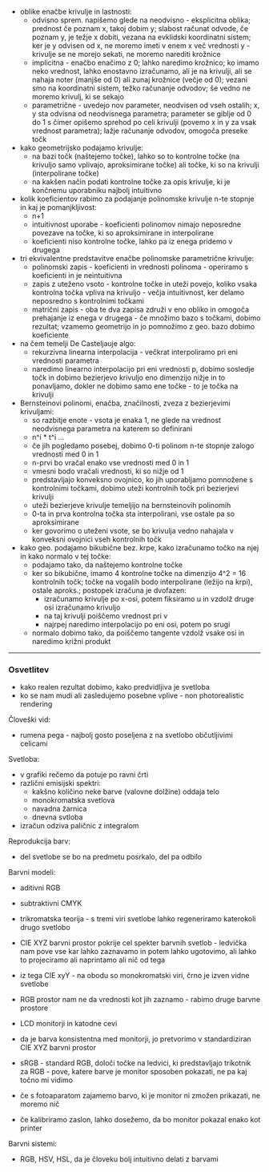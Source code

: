 - oblike enačbe krivulje in lastnosti:
	- odvisno sprem. napišemo glede na neodvisno - eksplicitna oblika; prednost če poznam x, takoj dobim y; slabost računat odvode, če poznam y, je težje x dobiti, vezana na evklidski koordinatni sistem; ker je y odvisen od x, ne moremo imeti v enem x več vrednosti y - krivulje se ne morejo sekati, ne moremo narediti krožnice
	- implicitna - enačbo enačimo z 0; lahko naredimo krožnico; ko imamo neko vrednost, lahko enostavno izračunamo, ali je na krivulji, ali se nahaja noter (manjše od 0) ali zunaj krožnice (večje od 0); vezani smo na koordinatni sistem, težko računanje odvodov; še vedno ne moremo krivulj, ki se sekajo
	- parametrične - uvedejo nov parameter, neodvisen od vseh ostalih; x, y sta odvisna od neodvisnega parametra; parameter se giblje od 0 do 1 s čimer opišemo sprehod po celi krivulji (povemo x in y za vsak vrednost parametra); lažje računanje odvodov, omogoča preseke točk
- kako geometrijsko podajamo krivulje:
	- na bazi točk (naštejemo točke), lahko so to kontrolne točke (na krivuljo samo vplivajo, aproksimirane točke) ali točke, ki so na krivulji (interpolirane točke)
	- na kakšen način podati kontrolne točke za opis krivulje, ki je končnemu uporabniku najbolj intuitivno
- kolik koeficientov rabimo za podajanje polinomske krivulje n-te stopnje in kaj je pomanjkljivost:
	- n+1
	- intuitivnost uporabe - koeficienti polinomov nimajo neposredne povezave na točke, ki so aproksimirane in interpolirane
	- koeficienti niso kontrolne točke, lahko pa iz enega pridemo v drugega
- tri ekvivalentne predstavitve enačbe polinomske parametrične krivulje:
	- polinomski zapis - koeficienti in vrednosti polinoma - operiramo s koeficienti in je neintuitivna
	- zapis z uteženo vsoto - kontrolne točke in uteži povejo, koliko vsaka kontrolna točka vpliva na krivuljo - večja intuitivnost, ker delamo neposredno s kontrolnimi točkami
	- matrični zapis - oba te dva zapisa združi v eno obliko in omogoča prehajanje iz enega v drugega - če množimo bazo s točkami, dobimo rezultat; vzamemo geometrijo in jo pomnožimo z geo. bazo dobimo koeficiente
- na čem temelji De Casteljauje algo:
	- rekurzivna linearna interpolacija - večkrat interpoliramo pri eni vrednosti parametra
	- naredimo linearno interpolacijo pri eni vrednosti p, dobimo sosledje točk in dobimo bezierjevo krivuljo eno dimenzijo nižje in to ponavljamo, dokler ne dobimo samo ene točke - to je točka na krivulji
- Bernsteinovi polinomi, enačba, značilnosti, zveza z bezierjevimi krivuljami:
	- so razbitje enote - vsota je enaka 1, ne glede na vrednost neodvisnega parametra na katerem so definirani
	- n^i \* t^i ...
	- če jih pogledamo posebej, dobimo 0-ti polinom n-te stopnje zalogo vrednosti med 0 in 1
	- n-prvi bo vračal enako vse vrednosti med 0 in 1
	- vmesni bodo vračali vrednosti, ki so nižje od 1
	- predstavljajo konveksno ovojnico, ko jih uporabljamo pomnožene s kontrolnimi točkami, dobimo uteži kontrolnih točk pri bezierjevi krivulji
	- uteži bezierjeve krivulje temeljijo na bernsteinovih polinomih
	- 0-ta in prva kontrolna točka sta interpolirani, vse ostale pa so aproksimirane
	- ker govorimo o uteženi vsote, se bo krivulja vedno nahajala v konveksni ovojnici vseh kontrolnih točk
- kako geo. podajamo bikubične bez. krpe, kako izračunamo točko na njej in kako normalo v tej točke:
	- podajamo tako, da naštejemo kontrolne točke
	- ker so bikubične, imamo 4 kontrolne točke na dimenzijo 4^2 = 16 kontrolnih točk; točke na vogalih bodo interpolirane (ležijo na krpi), ostale aproks.; postopek izračuna je dvofazen:
		- izračunamo krivulje po x-osi, potem fiksiramo u in vzdolž druge osi izračunamo krivuljo
		- na taj krivulji poiščemo vrednost pri v
		- najrpej naredimo interpolacijo po eni osi, potem po srugi
	- normalo dobimo tako, da poiščemo tangente vzdolž vsake osi in naredimo križni produkt
---
### Osvetlitev

- kako realen rezultat dobimo, kako predvidljiva je svetloba
- ko se nam mudi ali zasledujemo posebne vplive - non photorealistic rendering

Človeški vid:
- rumena pega - najbolj gosto poseljena z na svetlobo občutljivimi celicami

Svetloba:
- v grafiki rečemo da potuje po ravni črti
- različni emisijski spektri:
	- kakšno količino neke barve (valovne dolžine) oddaja telo
	- monokromatska svetlova
	- navadna žarnica
	- dnevna svtloba
- izračun odziva paličnic z integralom

Reprodukcija barv:
- del svetlobe se bo na predmetu posrkalo, del pa odbilo

Barvni modeli:
- aditivni RGB
- subtraktivni CMYK
- trikromatska teorija - s tremi viri svetlobe lahko regeneriramo katerokoli drugo svetlobo

- CIE XYZ barvni prostor pokrije cel spekter barvnih svetlob - ledvička nam pove vse kar lahko zaznavamo in potem lahko ugotovimo, ali lahko to projeciramo ali naprintamo ali nič od tega
- iz tega CIE xyY - na obodu so monokromatski viri, črno je izven vidne svetlobe

- RGB prostor nam ne da vrednosti kot jih zaznamo - rabimo druge barvne prostore

- LCD monitorji in katodne cevi
- da je barva konsistentna med monitorji, jo pretvorimo v standardiziran CIE XYZ barvni prostor
- sRGB - standard RGB, določi točke na ledvici, ki predstavljajo trikotnik za RGB - pove, katere barve je monitor sposoben pokazati, ne pa kaj točno mi vidimo
- če s fotoaparatom zajamemo barvo, ki je monitor ni zmožen prikazati, ne moremo nič

- če kalibriramo zaslon, lahko dosežemo, da bo monitor pokazal enako kot printer

Barvni sistemi:
- RGB, HSV, HSL, da je človeku bolj intuitivno delati z barvami